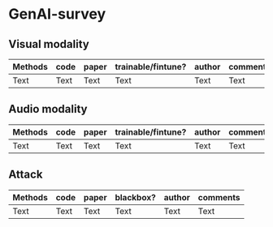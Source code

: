 # GenAI-survey

## Visual modality
| Methods | code | paper |trainable/fintune?|author|comments|
| -------- | -------- | -------- |-------- | -------- |-------- | 
| Text     | Text     | Text     | Text     | Text     | Text     | Text     |

## Audio modality
| Methods | code | paper |trainable/fintune?|author|comments|
| -------- | -------- | -------- |-------- | -------- |-------- | 
| Text     | Text     | Text     | Text     | Text     | Text     | Text     |


## Attack 
| Methods | code | paper |blackbox?|author|comments|
| -------- | -------- | -------- |-------- | -------- |-------- | 
| Text     | Text     | Text     | Text     | Text     | Text     | Text     |
